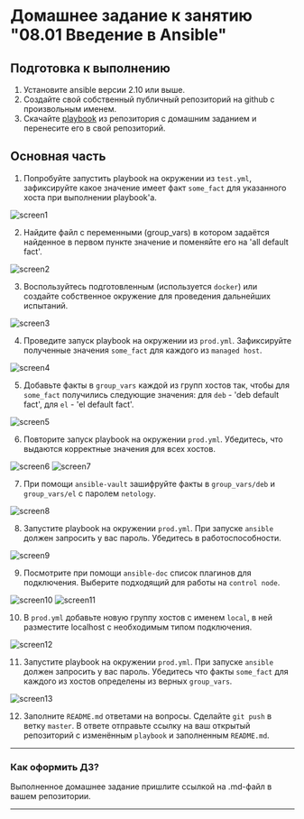 # Домашнее задание к занятию "08.01 Введение в Ansible"

## Подготовка к выполнению
1. Установите ansible версии 2.10 или выше.
2. Создайте свой собственный публичный репозиторий на github с произвольным именем.
3. Скачайте [playbook](./playbook/) из репозитория с домашним заданием и перенесите его в свой репозиторий.

## Основная часть
1. Попробуйте запустить playbook на окружении из `test.yml`, зафиксируйте какое значение имеет факт `some_fact` для указанного хоста при выполнении playbook'a.

![screen1](https://github.com/emilsuleymanov/devops-netology/blob/main/08-ansible-01-base/screen1.png)


2. Найдите файл с переменными (group_vars) в котором задаётся найденное в первом пункте значение и поменяйте его на 'all default fact'.

![screen2](https://github.com/emilsuleymanov/devops-netology/blob/main/08-ansible-01-base/screen2.png)

3. Воспользуйтесь подготовленным (используется `docker`) или создайте собственное окружение для проведения дальнейших испытаний.

![screen3](https://github.com/emilsuleymanov/devops-netology/blob/main/08-ansible-01-base/screen3.png)

4. Проведите запуск playbook на окружении из `prod.yml`. Зафиксируйте полученные значения `some_fact` для каждого из `managed host`.

![screen4](https://github.com/emilsuleymanov/devops-netology/blob/main/08-ansible-01-base/screen4.png)

5. Добавьте факты в `group_vars` каждой из групп хостов так, чтобы для `some_fact` получились следующие значения: для `deb` - 'deb default fact', для `el` - 'el default fact'.

![screen5](https://github.com/emilsuleymanov/devops-netology/blob/main/08-ansible-01-base/screen5.png)

6.  Повторите запуск playbook на окружении `prod.yml`. Убедитесь, что выдаются корректные значения для всех хостов.

![screen6](https://github.com/emilsuleymanov/devops-netology/blob/main/08-ansible-01-base/screen6.png)
![screen7](https://github.com/emilsuleymanov/devops-netology/blob/main/08-ansible-01-base/screen7.png)

7. При помощи `ansible-vault` зашифруйте факты в `group_vars/deb` и `group_vars/el` с паролем `netology`.

![screen8](https://github.com/emilsuleymanov/devops-netology/blob/main/08-ansible-01-base/screen8.png)

8. Запустите playbook на окружении `prod.yml`. При запуске `ansible` должен запросить у вас пароль. Убедитесь в работоспособности.

![screen9](https://github.com/emilsuleymanov/devops-netology/blob/main/08-ansible-01-base/screen9.png)

9. Посмотрите при помощи `ansible-doc` список плагинов для подключения. Выберите подходящий для работы на `control node`.

![screen10](https://github.com/emilsuleymanov/devops-netology/blob/main/08-ansible-01-base/screen10.png)
![screen11](https://github.com/emilsuleymanov/devops-netology/blob/main/08-ansible-01-base/screen11.png)

10. В `prod.yml` добавьте новую группу хостов с именем  `local`, в ней разместите localhost с необходимым типом подключения.

![screen12](https://github.com/emilsuleymanov/devops-netology/blob/main/08-ansible-01-base/screen12.png)

11. Запустите playbook на окружении `prod.yml`. При запуске `ansible` должен запросить у вас пароль. Убедитесь что факты `some_fact` для каждого из хостов определены из верных `group_vars`.

![screen13](https://github.com/emilsuleymanov/devops-netology/blob/main/08-ansible-01-base/screen13.png)

12. Заполните `README.md` ответами на вопросы. Сделайте `git push` в ветку `master`. В ответе отправьте ссылку на ваш открытый репозиторий с изменённым `playbook` и заполненным `README.md`.











---

### Как оформить ДЗ?

Выполненное домашнее задание пришлите ссылкой на .md-файл в вашем репозитории.

---
